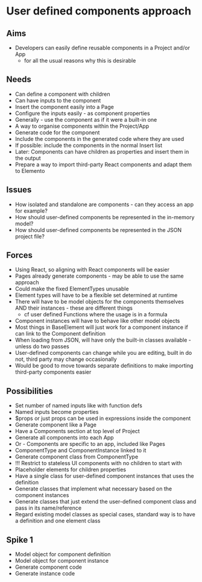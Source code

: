 User defined components approach
================================

Aims
----

- Developers can easily define reusable components in a Project and/or App
  - for all the usual reasons why this is desirable

Needs
-----

- Can define a component with children
- Can have inputs to the component
- Insert the component easily into a Page
- Configure the inputs easily - as component properties
- Generally - use the component as if it were a built-in one
- A way to organise components within the Project/App
- Generate code for the component
- Include the components in the generated code where they are used
- If possible: include the components in the normal Insert list 
- Later: Components can have children as properties and insert them in the output
- Prepare a way to import third-party React components and adapt them to Elemento

Issues
------

- How isolated and standalone are components - can they access an app for example?
- How should user-defined components be represented in the in-memory model?
- How should user-defined components be represented in the JSON project file?

Forces
------

- Using React, so aligning with React components will be easier
- Pages already generate components - may be able to use the same approach
- Could make the fixed ElementTypes unusable
- Element types will have to be a flexible set determined at runtime
- There will have to be model objects for the components themselves AND their instances - these are different things
  - cf user defined Functions where the usage is in a formula
- Component instances will have to behave like other model objects
- Most things in BaseElement will just work for a component instance if can link to the Component definition
- When loading from JSON, will have only the built-in classes available - unless do two passes
- User-defined components can change while you are editing, built in do not, third party may change occasionally
- Would be good to move towards separate definitions to make importing third-party components easier

Possibilities
-------------

- Set number of named inputs like with function defs
- Named inputs become properties
- $props or just props can be used in expressions inside the component
- Generate component like a Page
- Have a Components section at top level of Project
- Generate all components into each App
- Or - Components are specific to an app, included like Pages
- ComponentType and ComponentInstance linked to it
- Generate component class from ComponentType
- !!! Restrict to stateless UI components with no children to start with
- Placeholder elements for children properties
- Have a single class for user-defined component instances that uses the definition
- Generate classes that implement what necessary based on the component instances
- Generate classes that just extend the user-defined component class and pass in its name/reference
- Regard existing model classes as special cases, standard way is to have a definition and one element class


Spike 1
-------

- Model object for component definition
- Model object for component instance
- Generate component code
- Generate instance code


